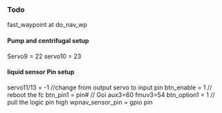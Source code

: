 ### Todo

fast_waypoint at do_nav_wp

#### Pump and centrifugal setup
Servo9 = 22
servo10 = 23

#### liquid sensor Pin setup
servo11/13 = -1 //change from output servo to input pin
btn_enable = 1 // reboot the fc
btn_pin1 = pin# // Goi aux3=60 fmuv3=54
btn_option1 = 1 // pull the logic pin high
wpnav_sensor_pin = gpio pin

                   